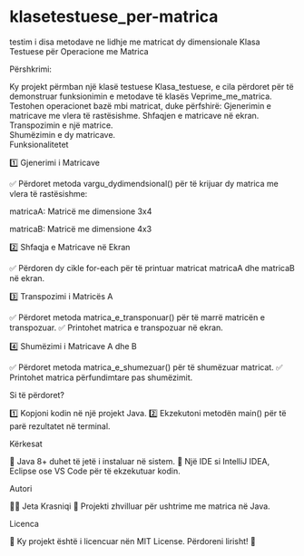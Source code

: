 # klasetestuese_per-matrica
testim i disa metodave ne lidhje me matricat dy dimensionale
Klasa Testuese për Operacione me Matrica
                                                
Përshkrimi: 

Ky projekt përmban një klasë testuese Klasa_testuese, e cila përdoret për të demonstruar funksionimin e metodave të klasës Veprime_me_matrica. Testohen operacionet bazë mbi matricat, duke përfshirë:
Gjenerimin e matricave me vlera të rastësishme.
Shfaqjen e matricave në ekran.
Transpozimin e një matrice.               
Shumëzimin e dy matricave.                 
Funksionalitetet

1️⃣ Gjenerimi i Matricave

✅ Përdoret metoda vargu_dydimendsional() për të krijuar dy matrica me vlera të rastësishme:

matricaA: Matricë me dimensione 3x4

matricaB: Matricë me dimensione 4x3

2️⃣ Shfaqja e Matricave në Ekran

✅ Përdoren dy cikle for-each për të printuar matricat matricaA dhe matricaB në ekran.

3️⃣ Transpozimi i Matricës A

✅ Përdoret metoda matrica_e_transponuar() për të marrë matricën e transpozuar.
✅ Printohet matrica e transpozuar në ekran.

4️⃣ Shumëzimi i Matricave A dhe B

✅ Përdoret metoda matrica_e_shumezuar() për të shumëzuar matricat.
✅ Printohet matrica përfundimtare pas shumëzimit.

Si të përdoret?

1️⃣ Kopjoni kodin në një projekt Java.
2️⃣ Ekzekutoni metodën main() për të parë rezultatet në terminal.

Kërkesat

🔹 Java 8+ duhet të jetë i instaluar në sistem.
🔹 Një IDE si IntelliJ IDEA, Eclipse ose VS Code për të ekzekutuar kodin.

Autori

👨‍💻 Jeta Krasniqi
📌 Projekti zhvilluar për ushtrime me matrica në Java.

Licenca

🔖 Ky projekt është i licencuar nën MIT License. Përdoreni lirisht! 🚀
